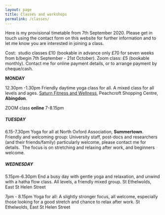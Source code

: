 ```yaml
---
layout: page
title: Classes and workshops
permalink: /classes/
---
```


Here is my provisional timetable from 7th September 2020. Please get in touch using the contact form on this website for further information and to let me know you are interested in joining a class.

Cost:&nbsp; studio classes &pound;10 (bookable in advance only &pound;70 for seven weeks from b/begin 7th September - 21st October). Zoom class: &pound;5 (bookable monthly). Contact me for online payment details, or to arrange payment by cheque/cash.

**MONDAY**

12\.30pm -1.30pm Friendly daytime yoga class for all. A mixed class for all levels and ages. [Saturn Fitness and Wellness](http://www.saturnfitness.co.uk/), Peachcroft Shopping Centre, **Abingdon**.

ZOOM class **online** 7-8.15pm

##### **TUESDAY**

6\.15-7.30pm Yoga for all at North Oxford Association, **Summertown**. Friendly and welcoming group: University staff, post-docs and researchers (and their friends/family) particularly welcome, please contact me for details.&nbsp; The focus is on stretching and relaxing after work, and beginners welcome.&nbsp;

##### **WEDNESDAY**

5\.15pm-6.30pm End a busy day with gentle yoga and relaxation, and unwind with a hatha flow class. All levels, a friendly mixed group. St Ethelwolds, East St Helen Street

7pm - 8.15pm Yoga for all: A slightly stronger focus, all welcome, especially those looking for a good stretch and chance to relax after work. St Ethelwolds, East St Helen Street

<br>&nbsp;